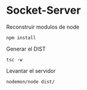 # Socket-Server

Reconstruir modulos de node
```
npm install
```

Generar el DIST
```
tsc -w
```

Levantar el servidor
```
nodemon/node dist/
```